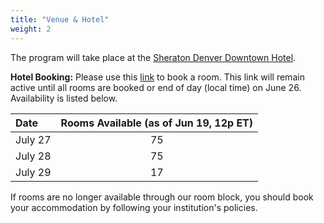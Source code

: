 ```yaml
---
title: "Venue & Hotel"
weight: 2
---
```


The program will take place at the [Sheraton Denver Downtown Hotel](
    https://www.marriott.com/en-us/hotels/dends-sheraton-denver-downtown-hotel/overview/).

**Hotel Booking:** Please use this [link](https://book.passkey.com/go/NSFAttendees) to book a room.
This link will remain 
active until all rooms are booked or end of day (local time) on June 26. 
Availability is listed below.

|Date | Rooms Available (as of Jun 19, 12p ET) |
|:----|:----------------------------:|
|July 27 | 75 |
|July 28 | 75 |
|July 29 | 17 |

If rooms are no longer available through our room block, you should book your 
accommodation by following your institution's policies.

